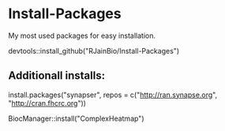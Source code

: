 # Install-Packages
 My most used packages for easy installation.
 
 devtools::install_github("RJainBio/Install-Packages")

## Additionall installs:

install.packages("synapser", repos = c("http://ran.synapse.org", "http://cran.fhcrc.org"))

BiocManager::install("ComplexHeatmap")

